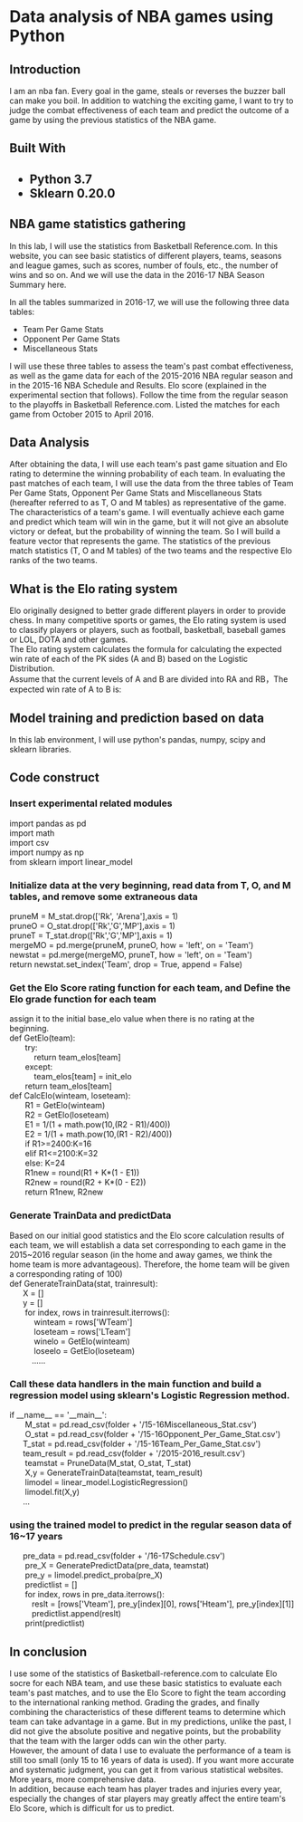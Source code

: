 <h1>Data analysis of NBA games using Python</h1>
<h2>Introduction</h2>
<p>I am an nba fan. Every goal in the game, steals or reverses the buzzer ball can make you boil. 
In addition to watching the exciting game, I want to try to judge the combat effectiveness of each team 
and predict the outcome of a game by using the previous statistics of the NBA game.</p>
<h2>Built With<h2>
  <ul>
    <li>Python 3.7</li>
    <li>Sklearn 0.20.0</li>
    </ul>
 <h2>NBA game statistics gathering</h2>
    In this lab, I will use the statistics from Basketball Reference.com. In this website, you can see basic statistics of different players, teams, seasons and league games, such as scores, number of fouls, etc., the number of wins and so on. And we will use the data in the 2016-17 NBA Season Summary here.</p>
  <p>In all the tables summarized in 2016-17, we will use the following three data tables:
  <ul>
  <li>Team Per Game Stats</li>
    <li>Opponent Per Game Stats</li>
    <li>Miscellaneous Stats</li>
  </ul>
  I will use these three tables to assess the team's past combat effectiveness, as well as the game data for each of the 2015-2016 NBA regular season and in the 2015-16 NBA Schedule and Results. Elo score (explained in the experimental section that follows). Follow the time from the regular season to the playoffs in Basketball Reference.com. Listed the matches for each game from October 2015 to April 2016.
  </p>
 <h2>Data Analysis</h2>
  After obtaining the data, I will use each team's past game situation and Elo rating to determine the winning probability of each team. In evaluating the past matches of each team, I will use the data from the three tables of Team Per Game Stats, Opponent Per Game Stats and Miscellaneous Stats (hereafter referred to as T, O and M tables) as representative of the game. The characteristics of a team's game. I will eventually achieve each game and predict which team will win in the game, but it will not give an absolute victory or defeat, but the probability of winning the team. So I will build a feature vector that represents the game. The statistics of the previous match statistics (T, O and M tables) of the two teams and the respective Elo ranks of the two teams.
<h2>What is the Elo rating system</h2>
<p>Elo originally designed to better grade different players in order to provide chess. In many competitive sports or games, the Elo rating system is used to classify players or players, such as football, basketball, baseball games or LOL, DOTA and other games.<br />
The Elo rating system calculates the formula for calculating the expected win rate of each of the PK sides (A and B) based on the Logistic Distribution.<br />
Assume that the current levels of A and B are divided into RA and RB，The expected win rate of A to B is:
  
</p>
<h2>Model training and prediction based on data</h2>
In this lab environment, I will use python's pandas, numpy, scipy and sklearn libraries.
<h2>Code construct</h2>
<h3>Insert experimental related modules</h3>
<p>import pandas as pd<br />
import math<br />
import csv<br />
import numpy as np<br />
from sklearn import linear_model<br />
</p>
<h3>Initialize data at the very beginning, read data from T, O, and M tables, and remove some extraneous data</h3>
<p>
    pruneM = M_stat.drop(['Rk', 'Arena'],axis = 1)<br />
    pruneO = O_stat.drop(['Rk','G','MP'],axis = 1)<br />
    pruneT = T_stat.drop(['Rk','G','MP'],axis = 1)<br />
    mergeMO = pd.merge(pruneM, pruneO, how = 'left', on = 'Team')<br />
    newstat = pd.merge(mergeMO, pruneT,  how = 'left', on = 'Team')<br />
    return newstat.set_index('Team', drop = True, append = False)<br />
</p>
<h3>Get the Elo Score rating function for each team, and Define the Elo grade function for each team</h3>
<p>assign it to the initial base_elo value when there is no rating at the beginning.<br />
def GetElo(team):<br />
&nbsp&nbsp&nbsp&nbsp&nbsp&nbsp    try:<br />
&nbsp&nbsp&nbsp&nbsp&nbsp&nbsp&nbsp&nbsp&nbsp&nbsp        return team_elos[team]<br />
&nbsp&nbsp&nbsp&nbsp&nbsp&nbsp    except:<br />
&nbsp&nbsp&nbsp&nbsp&nbsp&nbsp&nbsp&nbsp&nbsp&nbsp        team_elos[team] = init_elo<br />
&nbsp&nbsp&nbsp&nbsp&nbsp&nbsp   return team_elos[team]<br />
def CalcElo(winteam, loseteam):<br />
&nbsp&nbsp&nbsp&nbsp&nbsp&nbsp    R1 = GetElo(winteam)<br />
&nbsp&nbsp&nbsp&nbsp&nbsp&nbsp   R2 = GetElo(loseteam)<br />
&nbsp&nbsp&nbsp&nbsp&nbsp&nbsp    E1 = 1/(1 + math.pow(10,(R2 - R1)/400))<br />
&nbsp&nbsp&nbsp&nbsp&nbsp&nbsp    E2 = 1/(1 + math.pow(10,(R1 - R2)/400)) <br />  
&nbsp&nbsp&nbsp&nbsp&nbsp&nbsp    if R1>=2400:K=16<br />
&nbsp&nbsp&nbsp&nbsp&nbsp&nbsp    elif R1<=2100:K=32<br />
&nbsp&nbsp&nbsp&nbsp&nbsp&nbsp    else: K=24<br />
&nbsp&nbsp&nbsp&nbsp&nbsp&nbsp    R1new = round(R1 + K*(1 - E1))<br />
&nbsp&nbsp&nbsp&nbsp&nbsp&nbsp    R2new = round(R2 + K*(0 - E2))<br />
&nbsp&nbsp&nbsp&nbsp&nbsp&nbsp   return R1new, R2new
</p>
<h3>Generate TrainData and predictData</h3>
<p>
  Based on our initial good statistics and the Elo score calculation results of each team, we will establish a data set corresponding to each game in the 2015~2016 regular season (in the home and away games, we think the home team is more advantageous). Therefore, the home team will be given a corresponding rating of 100)<br />
  def GenerateTrainData(stat, trainresult):<br />
  &nbsp&nbsp&nbsp&nbsp&nbsp&nbspX = []<br />
  &nbsp&nbsp&nbsp&nbsp&nbsp&nbspy = []<br />
  &nbsp&nbsp&nbsp&nbsp&nbsp&nbsp  for index, rows in trainresult.iterrows():<br />
  &nbsp&nbsp&nbsp&nbsp&nbsp&nbsp&nbsp&nbsp&nbsp&nbsp        winteam = rows['WTeam']<br />
  &nbsp&nbsp&nbsp&nbsp&nbsp&nbsp&nbsp&nbsp&nbsp&nbsp        loseteam = rows['LTeam']<br />
   &nbsp&nbsp&nbsp&nbsp&nbsp&nbsp&nbsp&nbsp&nbsp&nbsp       winelo = GetElo(winteam)<br />
  &nbsp&nbsp&nbsp&nbsp&nbsp&nbsp&nbsp&nbsp&nbsp&nbsp        loseelo = GetElo(loseteam)<br />
  &nbsp&nbsp&nbsp&nbsp&nbsp&nbsp&nbsp&nbsp&nbsp&nbsp......
</p>
<h3>Call these data handlers in the main function and build a regression model using sklearn's Logistic Regression method.</h3>
<p>if __name__ == '__main__':<br />
   &nbsp&nbsp&nbsp&nbsp&nbsp&nbsp M_stat = pd.read_csv(folder + '/15-16Miscellaneous_Stat.csv')<br />
   &nbsp&nbsp&nbsp&nbsp&nbsp&nbsp O_stat = pd.read_csv(folder + '/15-16Opponent_Per_Game_Stat.csv')<br />
   &nbsp&nbsp&nbsp&nbsp&nbsp&nbspT_stat = pd.read_csv(folder + '/15-16Team_Per_Game_Stat.csv')<br />
   &nbsp&nbsp&nbsp&nbsp&nbsp&nbspteam_result = pd.read_csv(folder + '/2015-2016_result.csv')<br />
   &nbsp&nbsp&nbsp&nbsp&nbsp&nbsp teamstat = PruneData(M_stat, O_stat, T_stat)<br />
   &nbsp&nbsp&nbsp&nbsp&nbsp&nbsp X,y = GenerateTrainData(teamstat, team_result)<br />
   &nbsp&nbsp&nbsp&nbsp&nbsp&nbsp limodel = linear_model.LogisticRegression()<br />
   &nbsp&nbsp&nbsp&nbsp&nbsp&nbsp limodel.fit(X,y)<br />
&nbsp&nbsp&nbsp&nbsp&nbsp&nbsp...</p>
<h3>using the trained model to predict in the regular season data of 16~17 years</h3>
<p>
  &nbsp&nbsp&nbsp&nbsp&nbsp&nbsppre_data = pd.read_csv(folder + '/16-17Schedule.csv')<br />
   &nbsp&nbsp&nbsp&nbsp&nbsp&nbsp pre_X = GeneratePredictData(pre_data, teamstat)<br />
  &nbsp&nbsp&nbsp&nbsp&nbsp&nbsp  pre_y = limodel.predict_proba(pre_X)<br />
  &nbsp&nbsp&nbsp&nbsp&nbsp&nbsp  predictlist = []<br />
   &nbsp&nbsp&nbsp&nbsp&nbsp&nbsp for index, rows in pre_data.iterrows():<br />
   &nbsp&nbsp&nbsp&nbsp&nbsp&nbsp&nbsp&nbsp&nbsp&nbspreslt = [rows['Vteam'], pre_y[index][0], rows['Hteam'], pre_y[index][1]]<br />
   &nbsp&nbsp&nbsp&nbsp&nbsp&nbsp&nbsp&nbsp&nbsp&nbsppredictlist.append(reslt)<br />
   &nbsp&nbsp&nbsp&nbsp&nbsp&nbsp print(predictlist) <br />   
</p>
<h2>In conclusion</h2>
<p>I use some of the statistics of Basketball-reference.com to calculate Elo socre for each NBA team, and use these basic statistics to evaluate each team's past matches, and to use the Elo Score to fight the team according to the international ranking method. Grading the grades, and finally combining the characteristics of these different teams to determine which team can take advantage in a game. But in my predictions, unlike the past, I did not give the absolute positive and negative points, but the probability that the team with the larger odds can win the other party.<br />
However, the amount of data I use to evaluate the performance of a team is still too small (only 15 to 16 years of data is used). If you want more accurate and systematic judgment, you can get it from various statistical websites. More years, more comprehensive data.<br />
In addition, because each team has player trades and injuries every year, especially the changes of star players may greatly affect the entire team's Elo Score, which is difficult for us to predict.<br /></p>

